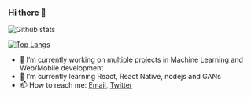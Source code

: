 ### Hi there 👋

![Github stats](https://github-readme-stats.vercel.app/api?username=pratikluitel&hide=stars&count_private=true&theme=radical&&show_icons=true)

[![Top Langs](https://github-readme-stats.vercel.app/api/top-langs/?username=pratikluitel&theme=radical&hide=jupyter)](https://github.com/anuraghazra/github-readme-stats)

- 🔭 I’m currently working on multiple projects in Machine Learning and Web/Mobile development
- 🌱 I’m currently learning React, React Native, nodejs and GANs
- 📫 How to reach me: [Email](mailto:pluitel11@gmail.com), [Twitter](https://www.twitter.com/@pratikHluitel) 
